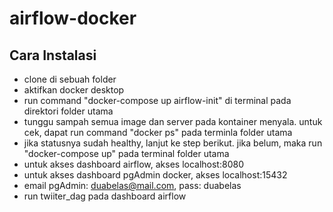 # airflow-docker
 
 ## Cara Instalasi
 
- clone di sebuah folder
- aktifkan docker desktop
- run command "docker-compose up airflow-init" di terminal pada direktori folder utama
- tunggu sampah semua image dan server pada kontainer menyala. untuk cek, dapat run command "docker ps" pada terminla folder utama
- jika statusnya sudah healthy, lanjut ke step berikut. jika belum, maka run "docker-compose up" pada terminal folder utama
- untuk akses dashboard airflow, akses localhost:8080
- untuk akses dashboard pgAdmin docker, akses localhost:15432
- email pgAdmin: duabelas@mail.com, pass: duabelas
- run twiiter_dag pada dashboard airflow
